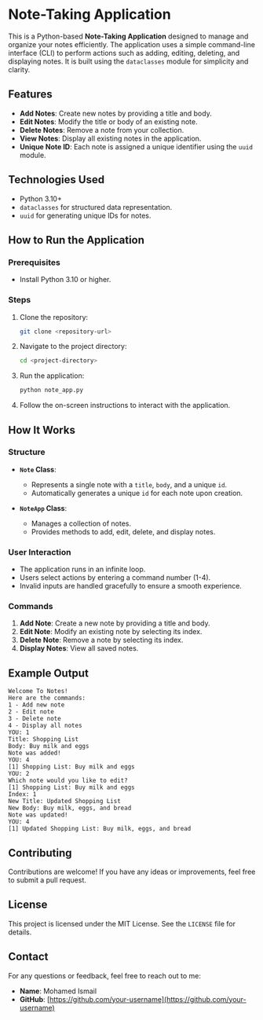 # Note-Taking Application

This is a Python-based **Note-Taking Application** designed to manage and organize your notes efficiently. The application uses a simple command-line interface (CLI) to perform actions such as adding, editing, deleting, and displaying notes. It is built using the `dataclasses` module for simplicity and clarity.

## Features

- **Add Notes**: Create new notes by providing a title and body.
- **Edit Notes**: Modify the title or body of an existing note.
- **Delete Notes**: Remove a note from your collection.
- **View Notes**: Display all existing notes in the application.
- **Unique Note ID**: Each note is assigned a unique identifier using the `uuid` module.

## Technologies Used

- Python 3.10+
- `dataclasses` for structured data representation.
- `uuid` for generating unique IDs for notes.

## How to Run the Application

### Prerequisites

- Install Python 3.10 or higher.

### Steps

1. Clone the repository:
    ```bash
    git clone <repository-url>
    ```

2. Navigate to the project directory:
    ```bash
    cd <project-directory>
    ```

3. Run the application:
    ```bash
    python note_app.py
    ```

4. Follow the on-screen instructions to interact with the application.

## How It Works

### Structure

- **`Note` Class**:
  - Represents a single note with a `title`, `body`, and a unique `id`.
  - Automatically generates a unique `id` for each note upon creation.

- **`NoteApp` Class**:
  - Manages a collection of notes.
  - Provides methods to add, edit, delete, and display notes.

### User Interaction

- The application runs in an infinite loop.
- Users select actions by entering a command number (1-4).
- Invalid inputs are handled gracefully to ensure a smooth experience.

### Commands

1. **Add Note**: Create a new note by providing a title and body.
2. **Edit Note**: Modify an existing note by selecting its index.
3. **Delete Note**: Remove a note by selecting its index.
4. **Display Notes**: View all saved notes.

## Example Output

```plaintext
Welcome To Notes!
Here are the commands:
1 - Add new note
2 - Edit note
3 - Delete note
4 - Display all notes
YOU: 1
Title: Shopping List
Body: Buy milk and eggs
Note was added!
YOU: 4
[1] Shopping List: Buy milk and eggs
YOU: 2
Which note would you like to edit?
[1] Shopping List: Buy milk and eggs
Index: 1
New Title: Updated Shopping List
New Body: Buy milk, eggs, and bread
Note was updated!
YOU: 4
[1] Updated Shopping List: Buy milk, eggs, and bread
```

## Contributing

Contributions are welcome! If you have any ideas or improvements, feel free to submit a pull request.

## License

This project is licensed under the MIT License. See the `LICENSE` file for details.

## Contact

For any questions or feedback, feel free to reach out to me:

- **Name**: Mohamed Ismail
- **GitHub**: [https://github.com/your-username](https://github.com/your-username)

